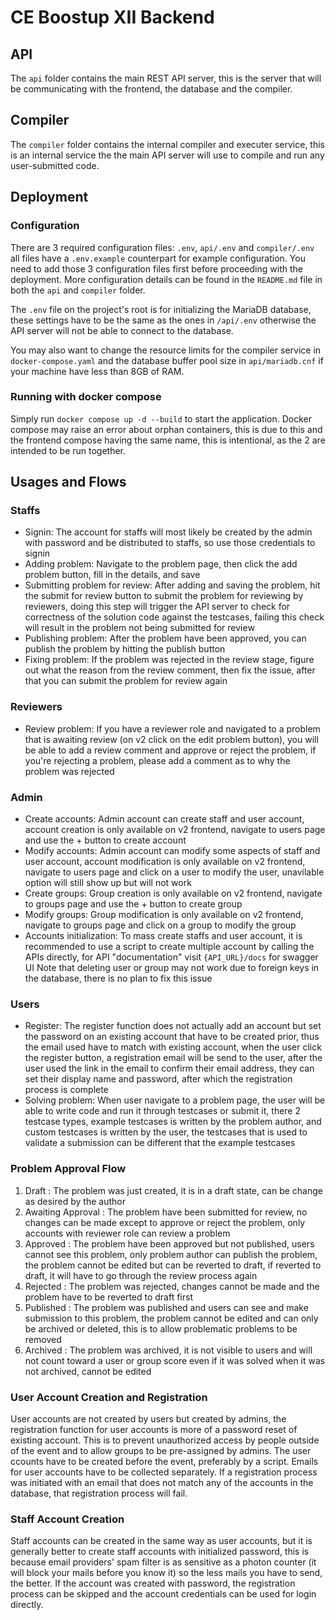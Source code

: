 # CE Boostup XII Backend

## API

The `api` folder contains the main REST API server, this is the server that will be communicating with the frontend, the database and the compiler.

## Compiler

The `compiler` folder contains the internal compiler and executer service, this is an internal service the the main API server will use to compile and run any user-submitted code.

## Deployment

### Configuration
There are 3 required configuration files: `.env`, `api/.env` and `compiler/.env` all files have a `.env.example` counterpart for example configuration. You need to add those 3 configuration files first before proceeding with the deployment. More configuration details can be found in the `README.md` file in both the `api` and `compiler` folder.

The `.env` file on the project's root is for initializing the MariaDB database, these settings have to be the same as the ones in `/api/.env` otherwise the API server will not be able to connect to the database.

You may also want to change the resource limits for the compiler service in `docker-compose.yaml` and the database buffer pool size in `api/mariadb.cnf` if your machine have less than 8GB of RAM.

### Running with docker compose
Simply run `docker compose up -d --build` to start the application. Docker compose may raise an error about orphan containers, this is due to this and the frontend compose having the same name, this is intentional, as the 2 are intended to be run together.


## Usages and Flows

### Staffs
  - Signin: The account for staffs will most likely be created by the admin with password and be distributed to staffs, so use those credentials to signin
  - Adding problem: Navigate to the problem page, then click the add problem button, fill in the details, and save
  - Submitting problem for review: After adding and saving the problem, hit the submit for review button to submit the problem for reviewing by reviewers, doing this step will trigger the API server to check for correctness of the solution code against the testcases, failing this check will result in the problem not being submitted for review
  - Publishing problem: After the problem have been approved, you can publish the problem by hitting the publish button
  - Fixing problem: If the problem was rejected in the review stage, figure out what the reason from the review comment, then fix the issue, after that you can submit the problem for review again

### Reviewers
  - Review problem: If you have a reviewer role and navigated to a problem that is awaiting review (on v2 click on the edit problem button), you will be able to add a review comment and approve or reject the problem, if you're rejecting a problem, please add a comment as to why the problem was rejected

### Admin
  - Create accounts: Admin account can create staff and user account, account creation is only available on v2 frontend, navigate to users page and use the + button to create account
  - Modify accounts: Admin account can modify some aspects of staff and user account, account modification is only available on v2 frontend, navigate to users page and click on a user to modify the user, unavilable option will still show up but will not work
  - Create groups: Group creation is only available on v2 frontend, navigate to groups page and use the + button to create group
  - Modify groups: Group modification is only available on v2 frontend, navigate to groups page and click on a group to modify the group
  - Accounts initialization: To mass create staffs and user account, it is recommended to use a script to create multiple account by calling the APIs directly, for API "documentation" visit `{API_URL}/docs` for swagger UI
Note that deleting user or group may not work due to foreign keys in the database, there is no plan to fix this issue

### Users
  - Register: The register function does not actually add an account but set the password on an existing account that have to be created prior, thus the email used have to match with existing account, when the user click the register button, a registration email will be send to the user, after the user used the link in the email to confirm their email address, they can set their display name and password, after which the registration process is complete
  - Solving problem: When user navigate to a problem page, the user will be able to write code and run it through testcases or submit it, there 2 testcase types, example testcases is written by the problem author, and custom testcases is written by the user, the testcases that is used to validate a submission can be different that the example testcases

### Problem Approval Flow
  1. Draft : The problem was just created, it is in a draft state, can be change as desired by the author
  2. Awaiting Approval : The problem have been submitted for review, no changes can be made except to approve or reject the problem, only accounts with reviewer role can review a problem
  3. Approved : The problem have been approved but not published, users cannot see this problem, only problem author can publish the problem, the problem cannot be edited but can be reverted to draft, if reverted to draft, it will have to go through the review process again
  4. Rejected : The problem was rejected, changes cannot be made and the problem have to be reverted to draft first
  5. Published : The problem was published and users can see and make submission to this problem, the problem cannot be edited and can only be archived or deleted, this is to allow problematic problems to be removed
  6. Archived : The problem was archived, it is not visible to users and will not count toward a user or group score even if it was solved when it was not archived, cannot be edited

### User Account Creation and Registration
User accounts are not created by users but created by admins, the registration function for user accounts is more of a password reset of existing account. This is to prevent unauthorized access by people outside of the event and to allow groups to be pre-assigned by admins. The user ccounts have to be created before the event, preferably by a script. Emails for user accounts have to be collected separately. If a registration process was initiated with an email that does not match any of the accounts in the database, that registration process will fail.

### Staff Account Creation
Staff accounts can be created in the same way as user accounts, but it is generally better to create staff accounts with initialized password, this is because email providers' spam filter is as sensitive as a photon counter (it will block your mails before you know it) so the less mails you have to send, the better. If the account was created with password, the registration process can be skipped and the account credentials can be used for login directly.
